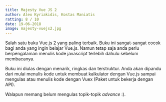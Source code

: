 ```yaml
---
title: Majesty Vue JS 2
author: Alex Kyriakidis, Kostas Maniatis
ratting: 8 / 10
date: 19-06-2018
image: majesty-vuejs2.jpg
---
```


Salah satu buku Vue.js 2 yang paling terbaik. Buku ini sangat-sangat cocok bagi anda yang ingin belajar Vue.js. Namun tetap saja anda perlu berpengalaman menulis kode javascript terlebih dahulu sebelum membacanya. 

Buku ini diulas dengan menarik, ringkas dan terstruktur. Anda akan dipandu dari mulai menulis kode untuk membuat kalkulator dengan Vue.js sampai mengulas atau menulis kode dengan Vuex (Paket untuk bekerja dengan API). 

Walapun memang belum mengulas topik-topik *advance* :). 